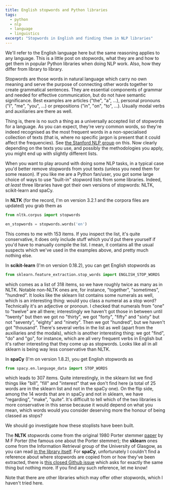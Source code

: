 ```yaml
---
title: English stopwords and Python libraries
tags:
  - python
  - nlp
  - language
  - linguistics
excerpt: "Stopwords in English and finding them in NLP libraries"
---
```


We'll refer to the English language here but the same reasoning applies to any language. This is a little post on stopwords, what they are and how to get them in popular Python libraries when doing NLP work. Also, how they differ from library to library. 

Stopwords are those words in natural language which carry no own meaning and serve the purpose of connecting other words together to create grammatical sentences. They are essential components of grammar and needed for effective communication, but do not have semantic significance. Best examples are articles ("the", "a", ...), personal pronouns ("I", "me", "you", ...) or prepositions ("in", "on", "to", ...). Usually modal verbs and auxiliaries are there as well. 

Thing is, there is no such a thing as a universally accepted list of stopwords for a language. As you can expect, they're very common words, so they're indeed recognised as the most frequent words in a non-specialised collection of texts (that is, where no specific jargon is present that it could affect the frequencies). See [the Stanford NLP group](https://nlp.stanford.edu/IR-book/html/htmledition/dropping-common-terms-stop-words-1.html) on this. Now clearly depending on the texts you use, and possibly the methodologies you apply, you might end up with slightly different lists.

When you want to play around with doing some NLP tasks, in a typical case you'd better remove stopwords from yout texts (unless you need them for some reason). If you like me are a Python fan/user, you got some large choice of ways to use "built-in" stopword lists from some libraries. Indeed, *at least* three libraries have got their own versions of stopwords: NLTK, scikit-learn and spaCy. 

In **NLTK** (for the record, I'm on version 3.2.1 and the corpora files are updated) you grab them as

```py
from nltk.corpus import stopwords

en_stopwords = stopwords.words('en')
```

This comes to me with 153 items. If you inspect the list, it's quite conservative, it does only include stuff which you'd put there yourself if you'd have to manually compile the list. I mean, it contains all the usual suspects which we've used in the examples above, and pretty much nothing else.

In **scikit-learn** (I'm on version 0.18.2), you can get English stopwords as

```py
from sklearn.feature_extraction.stop_words import ENGLISH_STOP_WORDS
```

which comes as a list of 318 items, so we have roughly twice as many as in NLTK. Notable non-NLTK ones are, for instance, "together", "sometimes", "hundred". It looks like the sklearn list contains some numerals as well, which is an interesting thing: would you class a numeral as a stop word? Technically it's an adjective or pronoun. I checked that numerals from "one" to "twelve" are all there; interestingly we haven't got those in between until "twenty" but then we got no "thirty", we got "forty", "fifty" and "sixty" but not "seventy", "eighty" and "ninety". Then we got "hundred", but we haven't got "thousand". There's several verbs in the list as well (apart from the auxiliaries and the modals), which is another interesting thing: we got "find", "do" and "go", for instance, which are all very frequent verbs in English but it's rather interesting that they come up as stopwords. Looks like all in all sklearn is being way less conservative than NLTK. 

In **spaCy** (I'm on version 1.8.2), you get English stopwords as

```py
from spacy.en.language_data import STOP_WORDS
```

which leads to 307 items. Quite interestingly, in the sklearn list we find things like "bill", "fill" and "interest" that we don't find here (a total of 25 words are in the sklearn list and not in the spaCy one). On the flip side, among the 14 words that are in spaCy and not in sklearn, we have "regarding", "make", "quite". It's difficult to tell which of the two libraries is more conservative in this sense because it would depend on what you mean, which words would you consider deserving more the honour of being classed as stops?

We should go investigate how these stoplists have been built.

The **NLTK** stopwords come from the original 1980 Porter stemmer [paper](http://stp.lingfil.uu.se/~marie/undervisning/textanalys16/porter.pdf) by M F Porter (the famous one about the Porter stemmer); the **sklearn** ones come from the Information Retrieval group of the University of Glasgow, as you can read [in the library itself](https://github.com/scikit-learn/scikit-learn/blob/master/sklearn/feature_extraction/stop_words.py). For **spaCy**, unfortunately I couldn't find a reference about where stopwords are copied from or how they've been extracted, there is [this closed Github issue](https://github.com/explosion/spaCy/issues/649) which asks for exactly the same thing but nothing more. If you find any such reference, let me know!

Note that there are other libraries which may offer other stopwords, which I haven't tried here.

